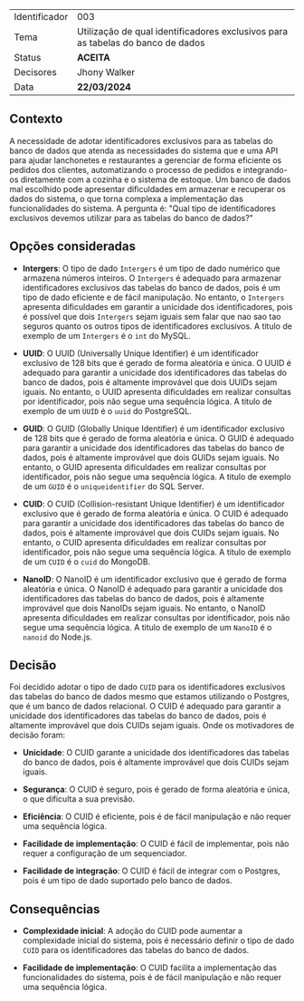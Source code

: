 |               |                                                                                 |
| ------------- | ------------------------------------------------------------------------------- |
| Identificador | 003                                                                             |
| Tema          | Utilização de qual identificadores exclusivos para as tabelas do banco de dados |
| Status        | **ACEITA**                                                                      |
| Decisores     | Jhony Walker                                                                    |
| Data          | **22/03/2024**                                                                  |

## Contexto

A necessidade de adotar identificadores exclusivos para as tabelas do banco de dados que atenda as necessidades do sistema que e uma API para ajudar lanchonetes e restaurantes a gerenciar de forma eficiente os pedidos dos clientes, automatizando o processo de pedidos e integrando-os diretamente com a cozinha e o sistema de estoque. Um banco de dados mal escolhido pode apresentar dificuldades em armazenar e recuperar os dados do sistema, o que torna complexa a implementação das funcionalidades do sistema. A pergunta é: "Qual tipo de identificadores exclusivos devemos utilizar para as tabelas do banco de dados?"

## Opções consideradas

- **Intergers**: O tipo de dado `Intergers` é um tipo de dado numérico que armazena números inteiros. O `Intergers` é adequado para armazenar identificadores exclusivos das tabelas do banco de dados, pois é um tipo de dado eficiente e de fácil manipulação. No entanto, o `Intergers` apresenta dificuldades em garantir a unicidade dos identificadores, pois é possível que dois `Intergers` sejam iguais sem falar que nao sao tao seguros quanto os outros tipos de identificadores exclusivos. A titulo de exemplo de um `Intergers` é o `int` do MySQL.

- **UUID**: O UUID (Universally Unique Identifier) é um identificador exclusivo de 128 bits que é gerado de forma aleatória e única. O UUID é adequado para garantir a unicidade dos identificadores das tabelas do banco de dados, pois é altamente improvável que dois UUIDs sejam iguais. No entanto, o UUID apresenta dificuldades em realizar consultas por identificador, pois não segue uma sequência lógica. A titulo de exemplo de um `UUID` é o `uuid` do PostgreSQL.

- **GUID**: O GUID (Globally Unique Identifier) é um identificador exclusivo de 128 bits que é gerado de forma aleatória e única. O GUID é adequado para garantir a unicidade dos identificadores das tabelas do banco de dados, pois é altamente improvável que dois GUIDs sejam iguais. No entanto, o GUID apresenta dificuldades em realizar consultas por identificador, pois não segue uma sequência lógica. A titulo de exemplo de um `GUID` é o `uniqueidentifier` do SQL Server.

- **CUID**: O CUID (Collision-resistant Unique Identifier) é um identificador exclusivo que é gerado de forma aleatória e única. O CUID é adequado para garantir a unicidade dos identificadores das tabelas do banco de dados, pois é altamente improvável que dois CUIDs sejam iguais. No entanto, o CUID apresenta dificuldades em realizar consultas por identificador, pois não segue uma sequência lógica. A titulo de exemplo de um `CUID` é o `cuid` do MongoDB.

- **NanoID**: O NanoID é um identificador exclusivo que é gerado de forma aleatória e única. O NanoID é adequado para garantir a unicidade dos identificadores das tabelas do banco de dados, pois é altamente improvável que dois NanoIDs sejam iguais. No entanto, o NanoID apresenta dificuldades em realizar consultas por identificador, pois não segue uma sequência lógica. A titulo de exemplo de um `NanoID` é o `nanoid` do Node.js.

## Decisão

Foi decidido adotar o tipo de dado `CUID` para os identificadores exclusivos das tabelas do banco de dados mesmo que estamos utilizando o Postgres, que é um banco de dados relacional. O CUID é adequado para garantir a unicidade dos identificadores das tabelas do banco de dados, pois é altamente improvável que dois CUIDs sejam iguais. Onde os motivadores de decisão foram:

- **Unicidade**: O CUID garante a unicidade dos identificadores das tabelas do banco de dados, pois é altamente improvável que dois CUIDs sejam iguais.

- **Segurança**: O CUID é seguro, pois é gerado de forma aleatória e única, o que dificulta a sua previsão.

- **Eficiência**: O CUID é eficiente, pois é de fácil manipulação e não requer uma sequência lógica.

- **Facilidade de implementação**: O CUID é fácil de implementar, pois não requer a configuração de um sequenciador.

- **Facilidade de integração**: O CUID é fácil de integrar com o Postgres, pois é um tipo de dado suportado pelo banco de dados.

## Consequências

- **Complexidade inicial**: A adoção do CUID pode aumentar a complexidade inicial do sistema, pois é necessário definir o tipo de dado `CUID` para os identificadores das tabelas do banco de dados.

- **Facilidade de implementação**: O CUID facilita a implementação das funcionalidades do sistema, pois é de fácil manipulação e não requer uma sequência lógica.
